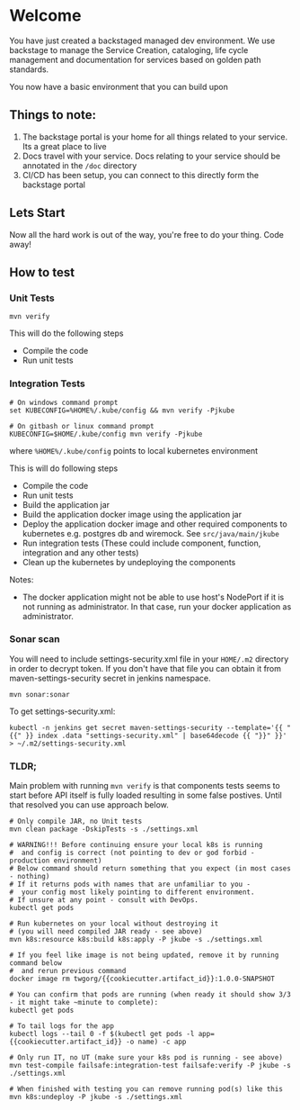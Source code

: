 # Welcome
You have just created a backstaged managed dev environment.
We use backstage to manage the Service Creation, cataloging, life cycle management and documentation for services based on golden path standards.

You now have a basic environment that you can build upon

## Things to note:
1. The backstage portal is your home for all things related to your service. Its a great place to live
2. Docs travel with your service. Docs relating to your service should be annotated in the `/doc` directory
3. CI/CD has been setup, you can connect to this directly form the backstage portal

## Lets Start
Now all the hard work is out of the way, you're free to do your thing. Code away!

## How to test

### Unit Tests
```shell
mvn verify
```

This will do the following steps
- Compile the code
- Run unit tests

### Integration Tests
```shell
# On windows command prompt
set KUBECONFIG=%HOME%/.kube/config && mvn verify -Pjkube

# On gitbash or linux command prompt
KUBECONFIG=$HOME/.kube/config mvn verify -Pjkube
```
where `%HOME%/.kube/config` points to local kubernetes environment

This is will do following steps
- Compile the code
- Run unit tests
- Build the application jar
- Build the application docker image using the application jar
- Deploy the application docker image and other required components to kubernetes e.g. postgres db and wiremock. See `src/java/main/jkube`
- Run integration tests (These could include component, function, integration and any other tests)
- Clean up the kubernetes by undeploying the components

Notes:
- The docker application might not be able to use host's NodePort if it is not running as administrator. In that
  case, run your docker application as administrator.

### Sonar scan

You will need to include settings-security.xml file in your `HOME/.m2` directory in order to decrypt token. If you don't have that file you can obtain it from maven-settings-security secret in jenkins namespace.

```shell
mvn sonar:sonar
```

To get settings-security.xml:
```shell
kubectl -n jenkins get secret maven-settings-security --template='{{ "{{" }} index .data "settings-security.xml" | base64decode {{ "}}" }}' > ~/.m2/settings-security.xml
```

### TLDR;

Main problem with running `mvn verify` is that components tests seems to start before API itself is fully loaded resulting in some false postives.
Until that resolved you can use approach below.

```shell
# Only compile JAR, no Unit tests
mvn clean package -DskipTests -s ./settings.xml

# WARNING!!! Before continuing ensure your local k8s is running
#  and config is correct (not pointing to dev or god forbid - production environment)
# Below command should return something that you expect (in most cases - nothing)
# If it returns pods with names that are unfamiliar to you -
#  your config most likely pointing to different environment.
# If unsure at any point - consult with DevOps.
kubectl get pods

# Run kubernetes on your local without destroying it
# (you will need compiled JAR ready - see above)
mvn k8s:resource k8s:build k8s:apply -P jkube -s ./settings.xml

# If you feel like image is not being updated, remove it by running command below
#  and rerun previous command
docker image rm twgorg/{{cookiecutter.artifact_id}}:1.0.0-SNAPSHOT

# You can confirm that pods are running (when ready it should show 3/3 - it might take ~minute to complete):
kubectl get pods

# To tail logs for the app
kubectl logs --tail 0 -f $(kubectl get pods -l app={{cookiecutter.artifact_id}} -o name) -c app

# Only run IT, no UT (make sure your k8s pod is running - see above)
mvn test-compile failsafe:integration-test failsafe:verify -P jkube -s ./settings.xml

# When finished with testing you can remove running pod(s) like this
mvn k8s:undeploy -P jkube -s ./settings.xml
```